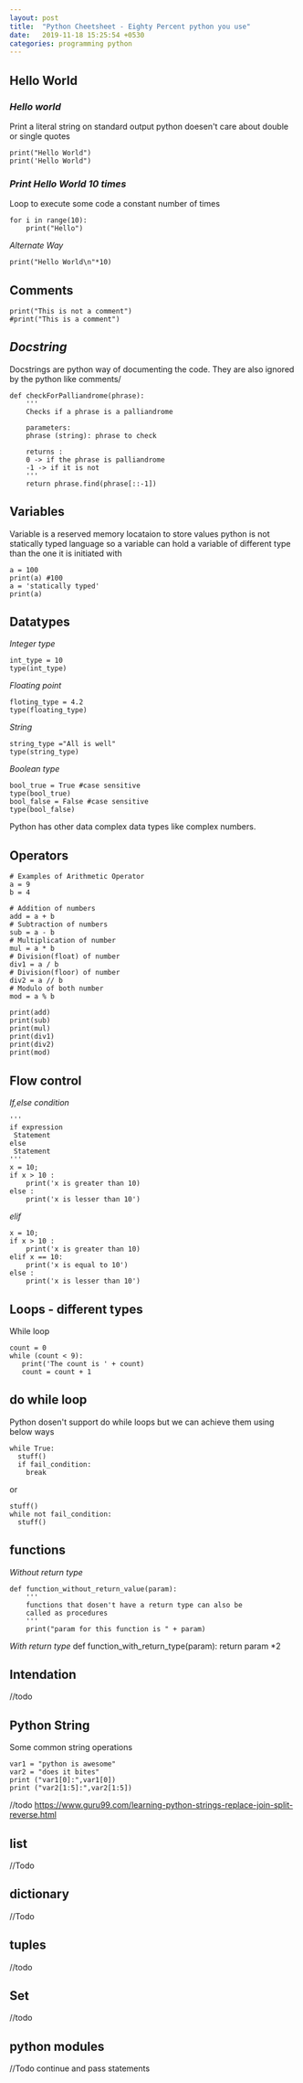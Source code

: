 ```yaml
---
layout: post
title:  "Python Cheetsheet - Eighty Percent python you use"
date:   2019-11-18 15:25:54 +0530
categories: programming python
---
```



## Hello World

### *Hello world*
Print a literal string on standard output
python doesen't care about double or single quotes
~~~~
print("Hello World")
print('Hello World")
~~~~

### *Print Hello World 10 times*

Loop to execute some code a constant number of times

~~~~
for i in range(10):
    print("Hello")
~~~~

*Alternate Way*

~~~~
print("Hello World\n"*10)
~~~~

## Comments 

~~~~~
print("This is not a comment")
#print("This is a comment")
~~~~~

## *Docstring*

Docstrings are python way of documenting the code. They are also ignored by the python like comments/

~~~~~
def checkForPalliandrome(phrase):
    '''
    Checks if a phrase is a palliandrome 

    parameters:
    phrase (string): phrase to check

    returns : 
    0 -> if the phrase is palliandrome
    -1 -> if it is not 
    '''
    return phrase.find(phrase[::-1])
~~~~~

## Variables

Variable is a reserved memory locataion to store values
python is not statically typed language so a variable can hold a variable of different type than the one it is initiated with

~~~~
a = 100
print(a) #100
a = 'statically typed'
print(a)
~~~~

## Datatypes

*Integer type*
~~~~
int_type = 10
type(int_type)
~~~~
*Floating point*
~~~~
floting_type = 4.2
type(floating_type)
~~~~
*String*
~~~~
string_type ="All is well"
type(string_type)
~~~~
*Boolean type*
~~~~
bool_true = True #case sensitive 
type(bool_true)
bool_false = False #case sensitive 
type(bool_false)
~~~~
Python has other data complex data types like complex numbers.

## Operators 

~~~~
# Examples of Arithmetic Operator 
a = 9
b = 4
  
# Addition of numbers 
add = a + b 
# Subtraction of numbers  
sub = a - b 
# Multiplication of number  
mul = a * b 
# Division(float) of number  
div1 = a / b 
# Division(floor) of number  
div2 = a // b 
# Modulo of both number 
mod = a % b 

print(add) 
print(sub) 
print(mul) 
print(div1) 
print(div2) 
print(mod) 
~~~~

## Flow control

*If,else  condition*

~~~~
'''
if expression
 Statement
else 
 Statement
'''
x = 10;
if x > 10 : 
    print('x is greater than 10)
else : 
    print('x is lesser than 10')
~~~~

*elif*

~~~~
x = 10;
if x > 10 : 
    print('x is greater than 10)
elif x == 10:
    print('x is equal to 10')
else : 
    print('x is lesser than 10')
~~~~

## Loops - different types

While loop

~~~~
count = 0
while (count < 9):
   print('The count is ' + count)
   count = count + 1
~~~~

## do while loop

Python dosen't support do while loops but we can achieve them using below ways

~~~~
while True:
  stuff()
  if fail_condition:
    break
~~~~

or

~~~~
stuff()
while not fail_condition:
  stuff()
~~~~
## functions

*Without  return type*
~~~~
def function_without_return_value(param):
    ''' 
    functions that dosen't have a return type can also be 
    called as procedures 
    '''
    print("param for this function is " + param)
~~~~
*With return type*
def function_with_return_type(param):
    return param *2
## Intendation
//todo

## Python String

Some common string operations

~~~~
var1 = "python is awesome"
var2 = "does it bites"
print ("var1[0]:",var1[0])
print ("var2[1:5]:",var2[1:5])
~~~~

//todo
https://www.guru99.com/learning-python-strings-replace-join-split-reverse.html

## list
//Todo

## dictionary
//Todo

## tuples
//todo

## Set
//todo

## python modules

//Todo continue and pass statements